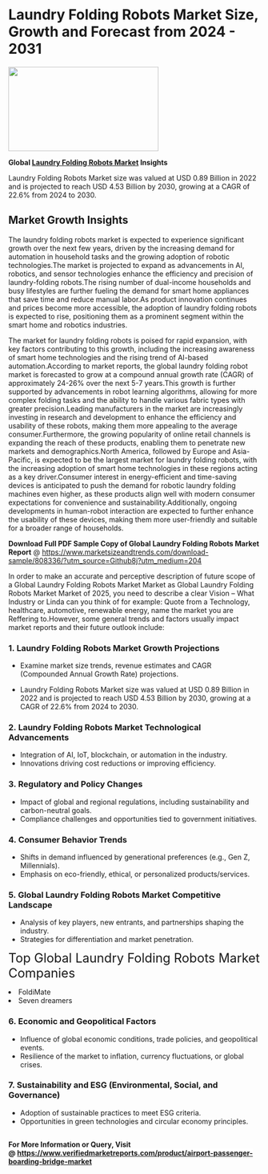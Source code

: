 <H1>Laundry Folding Robots Market Size, Growth and Forecast from 2024 - 2031</H1><img class="aligncenter size-medium wp-image-584254" src="https://thirdeyenews.in/wp-content/uploads/2024/09/Global-Market-Research-300x168.jpeg" alt="" width="300" height="168" /><p><strong>Global&nbsp;<a href="https://www.marketsizeandtrends.com/download-sample/808336/?utm_source=Github8j?utm_medium=204">Laundry Folding Robots Market</a> Insights</strong></p><p>Laundry Folding Robots Market size was valued at USD 0.89 Billion in 2022 and is projected to reach USD 4.53 Billion by 2030, growing at a CAGR of 22.6% from 2024 to 2030.</p><p><h2>Market Growth Insights</h2> <p>The laundry folding robots market is expected to experience significant growth over the next few years, driven by the increasing demand for automation in household tasks and the growing adoption of robotic technologies.The market is projected to expand as advancements in AI, robotics, and sensor technologies enhance the efficiency and precision of laundry-folding robots.The rising number of dual-income households and busy lifestyles are further fueling the demand for smart home appliances that save time and reduce manual labor.As product innovation continues and prices become more accessible, the adoption of laundry folding robots is expected to rise, positioning them as a prominent segment within the smart home and robotics industries.</p> <p>The market for laundry folding robots is poised for rapid expansion, with key factors contributing to this growth, including the increasing awareness of smart home technologies and the rising trend of AI-based automation.According to market reports, the global laundry folding robot market is forecasted to grow at a compound annual growth rate (CAGR) of approximately 24-26% over the next 5-7 years.This growth is further supported by advancements in robot learning algorithms, allowing for more complex folding tasks and the ability to handle various fabric types with greater precision.Leading manufacturers in the market are increasingly investing in research and development to enhance the efficiency and usability of these robots, making them more appealing to the average consumer.Furthermore, the growing popularity of online retail channels is expanding the reach of these products, enabling them to penetrate new markets and demographics.North America, followed by Europe and Asia-Pacific, is expected to be the largest market for laundry folding robots, with the increasing adoption of smart home technologies in these regions acting as a key driver.Consumer interest in energy-efficient and time-saving devices is anticipated to push the demand for robotic laundry folding machines even higher, as these products align well with modern consumer expectations for convenience and sustainability.Additionally, ongoing developments in human-robot interaction are expected to further enhance the usability of these devices, making them more user-friendly and suitable for a broader range of households.</p> <p><span class=""><strong>Download Full PDF Sample Copy of Global Laundry Folding Robots Market Report</strong> @ <a href="https://www.marketsizeandtrends.com/download-sample/808336/?utm_source=Github8j?utm_medium=204" target="_blank">https://www.marketsizeandtrends.com/download-sample/808336/?utm_source=Github8j?utm_medium=204</a></span></p><p>In order to make an accurate and perceptive description of future scope of a Global&nbsp;Laundry Folding Robots Market Market as Global&nbsp;Laundry Folding Robots Market Market of 2025, you need to describe a clear Vision &ndash; What Industry or Linda can you think of for example: Quote from a Technology, healthcare, automotive, renewable energy, name the market you are Reffering to.However, some general trends and factors usually impact market reports and their future outlook include:</p><h3>1.&nbsp;<strong>Laundry Folding Robots Market Growth Projections</strong></h3><ul><li>Examine market size trends, revenue estimates and CAGR (Compounded Annual Growth Rate) projections.</li><li><p>Laundry Folding Robots Market size was valued at USD 0.89 Billion in 2022 and is projected to reach USD 4.53 Billion by 2030, growing at a CAGR of 22.6% from 2024 to 2030.</p></li></ul><h3>2.&nbsp;<strong>Laundry Folding Robots Market Technological Advancements</strong></h3><ul><li>Integration of AI, IoT, blockchain, or automation in the industry.</li><li>Innovations driving cost reductions or improving efficiency.</li></ul><h3>3.&nbsp;<strong>Regulatory and Policy Changes</strong></h3><ul><li>Impact of global and regional regulations, including sustainability and carbon-neutral goals.</li><li>Compliance challenges and opportunities tied to government initiatives.</li></ul><h3>4.&nbsp;<strong>Consumer Behavior Trends</strong></h3><ul><li>Shifts in demand influenced by generational preferences (e.g., Gen Z, Millennials).</li><li>Emphasis on eco-friendly, ethical, or personalized products/services.</li></ul><h3>5.&nbsp;<strong>Global Laundry Folding Robots Market Competitive Landscape</strong></h3><ul><li>Analysis of key players, new entrants, and partnerships shaping the industry.</li><li>Strategies for differentiation and market penetration.</li></ul><p data-pm-slice="1 1 []"><span style="color: inherit; font-family: inherit; font-size: 25px;">Top Global Laundry Folding Robots Market Companies</span></p><div class="" data-test-id=""><p><li>FoldiMate</li><li> Seven dreamers</li></p></div><h3>6.&nbsp;<strong>Economic and Geopolitical Factors</strong></h3><ul><li>Influence of global economic conditions, trade policies, and geopolitical events.</li><li>Resilience of the market to inflation, currency fluctuations, or global crises.</li></ul><h3>7.&nbsp;<strong>Sustainability and ESG (Environmental, Social, and Governance)</strong></h3><ul><li>Adoption of sustainable practices to meet ESG criteria.</li><li>Opportunities in green technologies and circular economy principles.</li></ul><h2><strong style="font-size: 14px;">For More Information or Query, Visit @&nbsp;</strong><a style="background-color: #ffffff; font-size: 14px;" href="https://www.marketsizeandtrends.com/report/laundry-folding-robots-market/" target="_blank">https://www.verifiedmarketreports.com/product/airport-passenger-boarding-bridge-market</a></h2>
